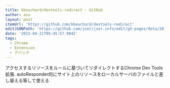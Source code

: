 ```yaml
---
title: kbouchard/devtools-redirect · GitHub
author: azu
layout: post
itemUrl: 'https://github.com/kbouchard/devtools-redirect'
editJSONPath: 'https://github.com/jser/jser.info/edit/gh-pages/data/2013/04/index.json'
date: '2013-04-21T05:45:57.984Z'
tags:
  - Chrome
  - Extension
  - デバック
---
```

アクセスするリソースをルールに基づいてリダイレクトするChrome Dev Tools拡張.
autoResponder的にサイト上のリソースをローカルサーバのファイルと差し替える等して使える

